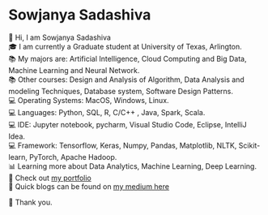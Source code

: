 # Sowjanya Sadashiva

:wave: Hi, I am Sowjanya Sadashiva  
:mortar_board: I am currently a Graduate student at University of Texas, Arlington.  
:books: My majors are: Artificial Intelligence, Cloud Computing and Big Data, Machine Learning and Neural Network.   
:books: Other courses: Design and Analysis of Algorithm, Data Analysis and modeling Techniques, Database system, Software Design Patterns.       
:computer: Operating Systems: MacOS, Windows, Linux.                 
:computer: Languages: Python, SQL, R, C/C++ , Java, Spark, Scala.                                                                                          
:computer: IDE: Jupyter notebook, pycharm, Visual Studio Code, Eclipse, IntelliJ Idea.         
:computer: Framework: Tensorflow, Keras, Numpy, Pandas, Matplotlib, NLTK, Scikit-learn, PyTorch, Apache Hadoop.             
:bar_chart: Learning more about Data Analytics, Machine Learning, Deep Learning.                                           
:open_file_folder: Check out [my portfolio](https://sowjanyasadashiva.com/)                               
:page_with_curl: Quick blogs can be found on [my medium here](https://sadashivusowjanya.medium.com/) 

:revolving_hearts: Thank you.
